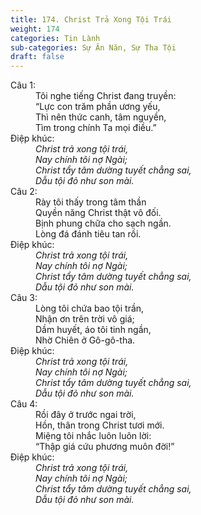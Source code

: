 ```yaml
---
title: 174. Christ Trả Xong Tội Trái
weight: 174
categories: Tin Lành
sub-categories: Sự Ăn Năn, Sự Tha Tội
draft: false
---
```

<dl><dt>Câu 1:</dt><dd data-verse="1">Tôi nghe tiếng Christ đang truyền: <br/>“Lực con trăm phần ương yếu, <br/>Thì nên thức canh, tâm nguyền, <br/>Tìm trong chính Ta mọi điều.” </dd><dt>Điệp khúc:</dt><dd data-chorus="1"><em>Christ trả xong tội trái, <br/>Nay chính tôi nợ Ngài; <br/>Christ tẩy tâm dường tuyết chẳng sai, <br/>Dẫu tội đỏ như son mài. </em></dd><dt>Câu 2:</dt><dd data-verse="2">Rày tôi thấy trong tâm thần <br/>Quyền năng Christ thật vô đối. <br/>Bịnh phung chữa cho sạch ngần. <br/>Lòng đá đánh tiêu tan rồi. </dd><dt>Điệp khúc:</dt><dd data-chorus="1"><em>Christ trả xong tội trái, <br/>Nay chính tôi nợ Ngài; <br/>Christ tẩy tâm dường tuyết chẳng sai, <br/>Dẫu tội đỏ như son mài. </em></dd><dt>Câu 3:</dt><dd data-verse="3">Lòng tôi chứa bao tội trần, <br/>Nhận ơn trên trời vô giá; <br/>Dầm huyết, áo tôi tinh ngần, <br/>Nhờ Chiên ở Gô-gô-tha. </dd><dt>Điệp khúc:</dt><dd data-chorus="1"><em>Christ trả xong tội trái, <br/>Nay chính tôi nợ Ngài; <br/>Christ tẩy tâm dường tuyết chẳng sai, <br/>Dẫu tội đỏ như son mài. </em></dd><dt>Câu 4:</dt><dd data-verse="4">Rồi đây ở trước ngai trời, <br/>Hồn, thân trong Christ tươi mới. <br/>Miệng tôi nhắc luôn luôn lời: <br/>“Thập giá cứu phương muôn đời!” </dd><dt>Điệp khúc:</dt><dd data-chorus="1"><em>Christ trả xong tội trái, <br/>Nay chính tôi nợ Ngài; <br/>Christ tẩy tâm dường tuyết chẳng sai, <br/>Dẫu tội đỏ như son mài. </em></dd></dl>